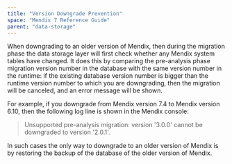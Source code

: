 ```yaml
---
title: "Version Downgrade Prevention"
space: "Mendix 7 Reference Guide"
parent: "data-storage"
---
```


When downgrading to an older version of Mendix, then during the migration phase the data storage layer will first check whether any Mendix system tables have changed. It does this by comparing the pre-analysis phase migration version number in the database with the same version number in the runtime: if the existing database version number is bigger than the runtime version number to which you are downgrading, then the migration will be canceled, and an error message will be shown.

For example, if you downgrade from Mendix version 7.4 to Mendix version 6.10, then the following log line is shown in the Mendix console:

> Unsupported pre-analysis migration: version '3.0.0' cannot be downgraded to version '2.0.1'.

In such cases the only way to downgrade to an older version of Mendix is by restoring the backup of the database of the older version of Mendix.
